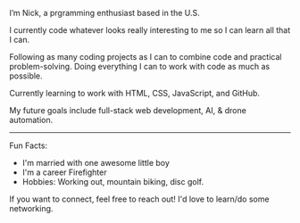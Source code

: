 <!Hi there 👋>

I’m Nick, a prgramming enthusiast based in the U.S.  

I currently code whatever looks really interesting to me so I can learn all that I can.

Following as many coding projects as I can to combine code and practical problem-solving. Doing everything I can to work with code as much as possible. 

Currently learning to work with HTML, CSS, JavaScript, and GitHub.  

My future goals include full-stack web development, AI, & drone automation.

---

Fun Facts:

- I'm married with one awesome little boy
- I'm a career Firefighter
- Hobbies: Working out, mountain biking, disc golf.


If you want to connect, feel free to reach out! I'd love to learn/do some networking.

